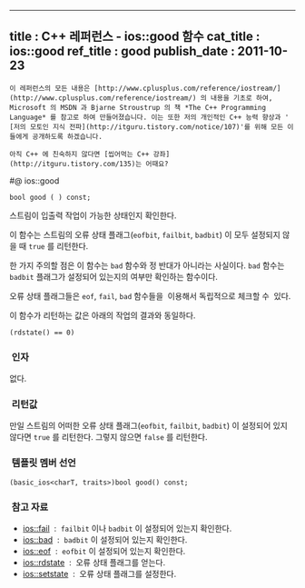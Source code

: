 ----------------
title : C++ 레퍼런스 - ios::good 함수
cat_title :  ios::good
ref_title : good
publish_date : 2011-10-23
--------------



```warning
이 레퍼런스의 모든 내용은 [http://www.cplusplus.com/reference/iostream/](http://www.cplusplus.com/reference/iostream/) 의 내용을 기초로 하여, Microsoft 의 MSDN 과 Bjarne Stroustrup 의 책 *The C++ Programming Language* 를 참고로 하여 만들어졌습니다. 이는 또한 저의 개인적인 C++ 능력 향상과 ' [저의 모토인 지식 전파](http://itguru.tistory.com/notice/107)'를 위해 모든 이들에게 공개하도록 하겠습니다.
```

```info-text
아직 C++ 에 친숙하지 않다면 [씹어먹는 C++ 강좌](http://itguru.tistory.com/135)는 어때요?
```

#@ ios::good

```info-format
bool good ( ) const;
```


스트림이 입출력 작업이 가능한 상태인지 확인한다.

이 함수는 스트림의 오류 상태 플래그(`eofbit`, `failbit`, `badbit`) 이 모두 설정되지 않을 때 `true` 를 리턴한다.

한 가지 주의할 점은 이 함수는 `bad` 함수와 정 반대가 아니라는 사실이다. `bad` 함수는 `badbit` 플래그가 설정되어 있는지의 여부만 확인하는 함수이다.

오류 상태 플래그들은 `eof`, `fail`, `bad` 함수들을  이용해서 독립적으로 체크할 수  있다.

이 함수가 리턴하는 값은 아래의 작업의 결과와 동일하다.

```cpp-formatted
(rdstate() == 0)
```




###  인자




없다.



###  리턴값


만일 스트림의 어떠한 오류 상태 플래그(`eofbit`, `failbit`, `badbit`) 이 설정되어 있지 않다면 `true` 를 리턴한다. 그렇지 않으면 `false` 를 리턴한다.


###  템플릿 멤버 선언


```cpp-formatted
(basic_ios<charT, traits>)bool good() const;
```

###  참고 자료

*  [ios::fail](http://itguru.tistory.com/165)  :  `failbit` 이나 `badbit` 이 설정되어 있는지 확인한다.
*  [ios::bad](http://itguru.tistory.com/166)  :  `badbit` 이 설정되어 있는지 확인한다.
*  [ios::eof](http://itguru.tistory.com/167)  :  `eofbit` 이 설정되어 있는지 확인한다.
*  [ios::rdstate](http://itguru.tistory.com/171)  :  오류 상태 플래그를 얻는다.
*  [ios::setstate](http://itguru.tistory.com/179)  :  오류 상태 플래그를 설정한다.